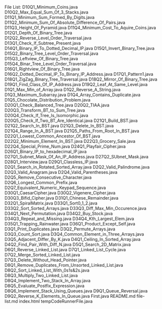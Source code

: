File List:
D10Q1_Minimum_Coins.java
D10Q2_Max_Equal_Sum_Of_3_Stacks.java
D11Q1_Minimum_Sum_Formed_By_Digits.java
D11Q2_Minimum_Sum_Of_Absolute_Difference_Of_Pairs.java
D11Q3_Height_Of_Pyramid.java
D11Q4_Minimum_Cost_To_Aquire_Coins.java
D12Q1_Depth_Of_Binary_Tree.java
D12Q2_Reverse_Level_Order_Traversal.java
D13Q1_Check_If_Subtree_Present.java
D14Q1_Binary_IP_To_Dotted_Decimal_IP.java
D15Q1_Invert_Binary_Tree.java
D15Q2_Binary_Tree_Level_Order_Traversal.java
D15Q3_Leftview_Of_Binary_Tree.java
D15Q4_Binar_Tree_Level_Order_Traversal.java
D16Q1_Rightview_Of_Binary_Tree.java
D16Q2_Dotted_Decimal_IP_To_Binary_IP_Address.java
D17Q1_Pattern1.java
D18Q1_ZigZag_Binary_Tree_Traversal.java
D18Q2_Mirror_Of_Binary_Tree.java
D19Q1_Find_Class_Of_IP_Address.java
D19Q2_Leaf_At_Same_Level.java
D1Q1_Max_Min_of_Array.java
D1Q2_Reverse_A_String.java
D1Q3_Maximum_Subarray.java
D1Q4_Array_Contains_Duplicate.java
D1Q5_Chocolate_Distribution_Problem.java
D20Q1_Check_Balanced_Tree.java
D20Q2_TIAA.java
D20Q3_Transform_BT_to_Sum_Tree.java
D20Q4_Check_If_Tree_Is_Isomorphic.java
D20Q5_Check_If_Two_BT_Are_Identical.java
D21Q1_Build_BST.java
D21Q2_Search_In_BST.java
D21Q3_Delete_In_BST.java
D21Q4_Range_In_A_BST.java
D21Q5_Paths_From_Root_In_BST.java
D22Q1_Lowest_Common_Ancestor_Of_BST.java
D22Q2_Minimum_Element_In_BST.java
D22Q3_Grocery_Sale.java
D22Q4_Special_Prime_Num.java
D24Q1_Playfair_Cipher.java
D26Q1_Binary_IP_to_hexadecimal_IP.java
D27Q1_Subnet_Mask_Of_An_IP_Address.java
D27Q2_SUbnet_Mask.java
D28Q1_Interview.java
D29Q1_Classless_IP.java
D2Q1_Search_in_Rotated_Sorted_Array.java
D2Q2_Valid_Palindrome.java
D2Q3_Valid_Anagram.java
D2Q4_Valid_Parentheses.java
D2Q5_Remove_Consecutive_Character.java
D2Q6_Longest_Common_Prefix.java
D2Q7_Equivalent_Numeric_Keypad_Sequence.java
D30Q1_CaesarCipher.java
D30Q2_Vigenere_Cipher.java
D30Q3_Bifid_Cipher.java
D31Q1_Chinese_Remainder.java
D32Q1_SpiralMatrix.java
D33Q1_Sort0_1_2.java
D33Q2_Sort_Sorted_Arrays.java
D33Q3_Diff_Max_Min_Occurence.java
D34Q1_Next_Permutation.java
D34Q2_Buy_Stock.java
D34Q3_Repeat_and_Missing.java
D34Q4_Kth_Largest_Elem.java
D35Q1_Trapping_Rainwater.java
D36Q1_Product_Except_Self.java
D3Q1_Print_Duplicates.java
D3Q2_Permute_Arrays.java
D3Q3_Count_Sort.java
D3Q4_Common_Element_in_Three_Arrays.java
D3Q5_Adjacent_Differ_By_K.java
D4Q1_Ceiling_In_Sorted_Array.java
D4Q2_Find_Pair_With_Diff_N.java
D5Q1_Search_2D_Matrix.java
D6Q1_Reverse_Linked_List.java
D7Q1_Linked_List_Cycle.java
D7Q2_Merge_Sorted_Linked_List.java
D7Q3_Delete_Without_Head_Pointer.java
D8Q1_Remove_Duplicates_From_Unsorted_Linked_List.java
D8Q2_Sort_Linked_List_With_0s1s&2s.java
D8Q3_Multiply_Two_Linked_List.java
D8Q4_Implement_Two_Stack_In_Array.java
D8Q5_Evaluate_Postfix_Expression.java
D8Q6_Implement_Stack_Using_Queues.java
D9Q1_Queue_Reversal.java
D9Q2_Reverse_K_Elements_In_Queue.java
First.java
README.md
file-list.md
index.html
tempCodeRunnerFile.java
